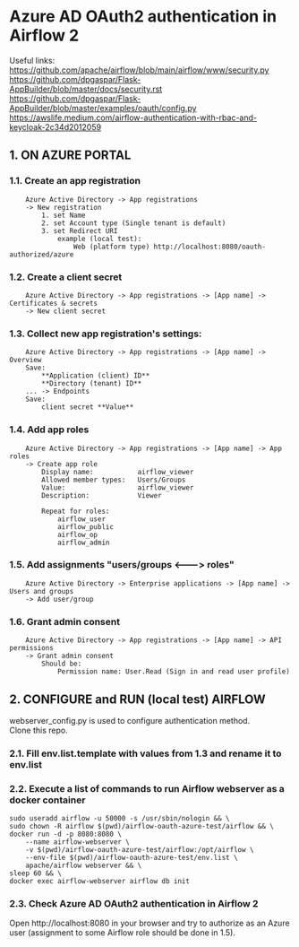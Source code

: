 # Azure AD OAuth2 authentication in Airflow 2
Useful links:  
https://github.com/apache/airflow/blob/main/airflow/www/security.py  
https://github.com/dpgaspar/Flask-AppBuilder/blob/master/docs/security.rst  
https://github.com/dpgaspar/Flask-AppBuilder/blob/master/examples/oauth/config.py  
https://awslife.medium.com/airflow-authentication-with-rbac-and-keycloak-2c34d2012059  

## 1. ON AZURE PORTAL
### 1.1. Create an app registration
        Azure Active Directory -> App registrations
        -> New registration
            1. set Name
            2. set Account type (Single tenant is default)
            3. set Redirect URI
                example (local test):
                    Web (platform type) http://localhost:8080/oauth-authorized/azure
### 1.2. Create a client secret
        Azure Active Directory -> App registrations -> [App name] -> Certificates & secrets
        -> New client secret
### 1.3. Collect new app registration's settings:
        Azure Active Directory -> App registrations -> [App name] -> Overview
        Save:
            **Application (client) ID**
            **Directory (tenant) ID**
        ... -> Endpoints
        Save:
            client secret **Value**
### 1.4. Add app roles
        Azure Active Directory -> App registrations -> [App name] -> App roles
        -> Create app role
            Display name:           airflow_viewer
            Allowed member types:   Users/Groups
            Value:                  airflow_viewer
            Description:            Viewer

            Repeat for roles:
                airflow_user
                airflow_public
                airflow_op
                airflow_admin
### 1.5. Add assignments "users/groups <---> roles"
        Azure Active Directory -> Enterprise applications -> [App name] -> Users and groups
        -> Add user/group
### 1.6. Grant admin consent
        Azure Active Directory -> App registrations -> [App name] -> API permissions
        -> Grant admin consent
            Should be:
                Permission name: User.Read (Sign in and read user profile)

## 2. CONFIGURE and RUN (local test) AIRFLOW
webserver_config.py is used to configure authentication method.  
Clone this repo.
### 2.1. Fill env.list.template with values from 1.3 and rename it to env.list
### 2.2. Execute a list of commands to run Airflow webserver as a docker container
    sudo useradd airflow -u 50000 -s /usr/sbin/nologin && \
    sudo chown -R airflow $(pwd)/airflow-oauth-azure-test/airflow && \
    docker run -d -p 8080:8080 \
        --name airflow-webserver \
        -v $(pwd)/airflow-oauth-azure-test/airflow:/opt/airflow \
        --env-file $(pwd)/airflow-oauth-azure-test/env.list \
        apache/airflow webserver && \
    sleep 60 && \
    docker exec airflow-webserver airflow db init
### 2.3. Check Azure AD OAuth2 authentication in Airflow 2
Open http://localhost:8080 in your browser and try to authorize as an Azure user (assignment to some Airflow role should be done in 1.5).
